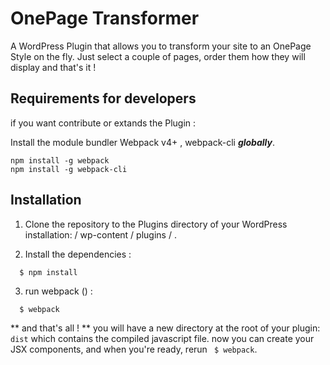 # OnePage Transformer
A  WordPress Plugin that allows you to transform your site to an OnePage Style on the fly.
Just select a couple of pages, order them how they will display and that's it !
## Requirements for developers

if you want contribute or extands the Plugin : 

Install the  module bundler Webpack v4+ , webpack-cli  ***globally***.
```
npm install -g webpack
npm install -g webpack-cli
```

## Installation
1. Clone the repository to the Plugins directory of your WordPress installation: / wp-content / plugins / .

2.  Install the dependencies :
```
  $ npm install
```
3. run webpack  () :
```
  $ webpack
```
** and that's all ! **  you will have a new directory at the root of your plugin: `dist` which contains the compiled javascript file.
now you can create your JSX components, and when you're ready, rerun ``` $ webpack```.
